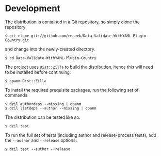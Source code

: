
# Development

The distribution is contained in a Git repository, so simply clone the
repository

```
$ git clone git://github.com/reneeb/Data-Validate-WithYAML-Plugin-Country.git
```

and change into the newly-created directory.

```
$ cd Data-Validate-WithYAML-Plugin-Country
```

The project uses [`Dist::Zilla`](https://metacpan.org/pod/Dist::Zilla) to
build the distribution, hence this will need to be installed before
continuing:

```
$ cpanm Dist::Zilla
```

To install the required prequisite packages, run the following set of
commands:

```
$ dzil authordeps --missing | cpanm
$ dzil listdeps --author --missing | cpanm
```

The distribution can be tested like so:

```
$ dzil test
```

To run the full set of tests (including author and release-process tests),
add the `--author` and `--release` options:

```
$ dzil test --author --release
```
